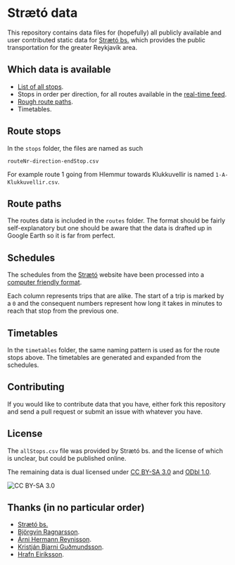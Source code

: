 # Strætó data

This repository contains data files for (hopefully) all publicly available and user contributed static data for [Strætó bs.][straeto] which provides the public transportation for the greater Reykjavík area.

## Which data is available

- [List of all stops](https://github.com/gudmundur/straeto-data/blob/master/stops/allStops.csv).
- Stops in order per direction, for all routes available in the [real-time feed][realtimefeed].
- [Rough route paths](https://github.com/gudmundur/straeto-data/blob/master/routes/routes.json).
- Timetables.

## Route stops

In the `stops` folder, the files are named as such

	routeNr-direction-endStop.csv

For example route 1 going from Hlemmur towards Klukkuvellir is named `1-A-Klukkuvellir.csv`.

## Route paths

The routes data is included in the `routes` folder. The format should be fairly self-explanatory but one should be aware that the data is drafted up in Google Earth so it is far from perfect.

## Schedules

The schedules from the [Strætó][straeto] website have been processed into a [computer friendly format][schedules].

Each column represents trips that are alike. The start of a trip is marked by a `0` and the consequent numbers represent how long it takes in minutes to reach that stop from the previous one.

## Timetables

In the `timetables` folder, the same naming pattern is used as for the route stops above. The timetables are generated and expanded from the schedules. 

## Contributing

If you would like to contribute data that you have, either fork this repository and send a pull request or submit an issue with whatever you have.

## License

The `allStops.csv` file was provided by Strætó bs. and the license of which is unclear, but could be published online.

The remaining data is dual licensed under [CC BY-SA 3.0][cc-by-sa] and [ODbl 1.0][odbl].

![CC BY-SA 3.0](http://i.creativecommons.org/l/by-sa/3.0/80x15.png)

## Thanks (in no particular order)

* [Strætó bs.][straeto]
* [Björgvin Ragnarsson](https://github.com/nifgraup).
* [Árni Hermann Reynisson](https://github.com/arnihermann).
* [Kristján Bjarni Guðmundsson](https://market.android.com/details?id=is.taktu_straeto).
* [Hrafn Eiríksson](https://market.android.com/details?id=com.aldasoftware.bus).

[straeto]: http://www.straeto.is
[realtimefeed]: http://www.straeto.is/rauntimakort/
[scraper]: https://github.com/gudmundur/straeto-scraper
[schedules]: https://docs.google.com/spreadsheet/ccc?key=0AsyYqUhG4vXTdFE1TklaMl84MjduNTRFVmpVQ2FzVVE&usp=sharing
[cc-by-sa]: http://creativecommons.org/licenses/by-sa/3.0/
[odbl]: http://opendatacommons.org/licenses/odbl/summary/

